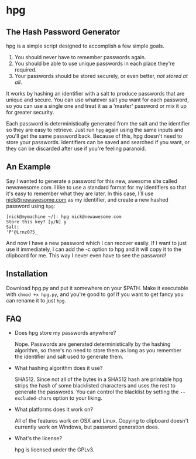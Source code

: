 # hpg
## The Hash Password Generator

hpg is a simple script designed to accomplish a few simple goals.

1. You should never have to remember passwords again.
2. You should be able to use unique passwords in each place they're required.
3. Your passwords should be stored securely, or even better, *not stored at all*.

It works by hashing an identifier with a salt to produce passwords
that are unique and secure. You can use whatever salt you want for
each password, so you can use a single one and treat it as a 'master'
password or mix it up for greater security.

Each password is deterministically generated from the salt and the
identifier so they are easy to retrieve. Just run ```hpg``` again
using the same inputs and you'll get the same password back. Because
of this, hpg doesn't need to store your passwords. Identifiers can be
saved and searched if you want, or they can be discarded after use if
you're feeling paranoid.

## An Example

Say I wanted to generate a password for this new, awesome site called
newawesome.com. I like to use a standard format for my identifiers so
that it's easy to remember what they are later. In this case, I'll use
nick@newawesome.com as my identifier, and create a new hashed password
using ```hpg```:

    [nick@mymachine ~/]: hpg nick@newawesome.com
    Store this key? [y/N] y
    Salt: 
    'P'@Lrnz0?5_

And now I have a new password which I can recover easily. If I want to
just use it immediately, I can add the -c option to hpg and it will
copy it to the clipboard for me. This way I never even have to see the
password!

## Installation

Download hpg.py and put it somewhere on your $PATH. Make it executable
with ```chmod +x hpg.py```, and you're good to go! If you want to get
fancy you can rename it to just ```hpg```.

## FAQ

+ Does hpg store my passwords anywhere?

  Nope. Passwords are generated deterministically by the hashing
  algorithm, so there's no need to store them as long as you remember
  the identifier and salt used to generate them.

* What hashing algorithm does it use?

  SHA512. Since not all of the bytes in a SHA512 hash are printable
  hpg strips the hash of some blacklisted characters and uses the rest
  to generate the passwords. You can control the blacklist by setting
  the ```--excluded-chars``` option to your liking.

* What platforms does it work on?

  All of the features work on OSX and Linux. Copying to clipboard
  doesn't currently work on Windows, but password generation does.

* What's the license?

  hpg is licensed under the GPLv3.

